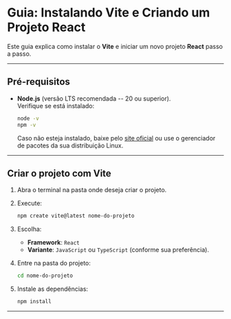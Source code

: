 # Guia: Instalando Vite e Criando um Projeto React

Este guia explica como instalar o **Vite** e iniciar um novo projeto
**React** passo a passo.

------------------------------------------------------------------------

## Pré-requisitos

-   **Node.js** (versão LTS recomendada -- 20 ou superior).\
    Verifique se está instalado:

    ``` bash
    node -v
    npm -v
    ```

    Caso não esteja instalado, baixe pelo [site
    oficial](https://nodejs.org) ou use o gerenciador de pacotes da sua
    distribuição Linux.

------------------------------------------------------------------------

## Criar o projeto com Vite

1.  Abra o terminal na pasta onde deseja criar o projeto.

2.  Execute:

    ``` bash
    npm create vite@latest nome-do-projeto
    ```

3.  Escolha:

    -   **Framework**: `React`
    -   **Variante**: `JavaScript` ou `TypeScript` (conforme sua
        preferência).

4.  Entre na pasta do projeto:

    ``` bash
    cd nome-do-projeto
    ```

5.  Instale as dependências:

    ``` bash
    npm install
    ```

------------------------------------------------------------------------

